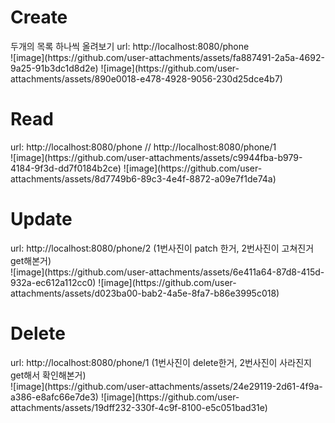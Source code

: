 <h1>Create</h1>
<div>
  두개의 목록 하나씩 올려보기
  url: http://localhost:8080/phone
</div>
![image](https://github.com/user-attachments/assets/fa887491-2a5a-4692-9a25-91b3dc1d8d2e)
![image](https://github.com/user-attachments/assets/890e0018-e478-4928-9056-230d25dce4b7)

<h1>Read</h1>
<div>
  url: http://localhost:8080/phone // http://localhost:8080/phone/1
</div>
  ![image](https://github.com/user-attachments/assets/c9944fba-b979-4184-9f3d-dd7f0184b2ce)
  ![image](https://github.com/user-attachments/assets/8d7749b6-89c3-4e4f-8872-a09e7f1de74a)
  
<h1>Update</h1>
<div>
  url: http://localhost:8080/phone/2 (1번사진이 patch 한거, 2번사진이 고쳐진거 get해본거)
</div>
  ![image](https://github.com/user-attachments/assets/6e411a64-87d8-415d-932a-ec612a112cc0)
  ![image](https://github.com/user-attachments/assets/d023ba00-bab2-4a5e-8fa7-b86e3995c018)
  
<h1>Delete</h1>
<div>
  url: http://localhost:8080/phone/1   (1번사진이 delete한거, 2번사진이 사라진지 get해서 확인해본거)
</div>
  ![image](https://github.com/user-attachments/assets/24e29119-2d61-4f9a-a386-e8afc66e7de3)
  ![image](https://github.com/user-attachments/assets/19dff232-330f-4c9f-8100-e5c051bad31e)
